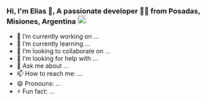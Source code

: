 ### Hi, I'm Elias 👋, A passionate developer 👨‍💻 from Posadas, Misiones, Argentina <img src="https://image.flaticon.com/icons/svg/164/164900.svg" width="20"/>

- 🔭 I’m currently working on ...
- 🌱 I’m currently learning ...
- 👯 I’m looking to collaborate on ...
- 🤔 I’m looking for help with ...
- 💬 Ask me about ...
- 📫 How to reach me: ...
- 😄 Pronouns: ...
- ⚡ Fun fact: ...
